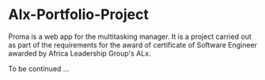 # Alx-Portfolio-Project

Proma is a web app for the multitasking manager. It is a project carried out as part of the requirements for the award of certificate of Software Engineer awarded by Africa Leadership Group's
ALx.
 
 To be continued ...
